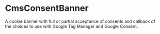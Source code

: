 # CmsConsentBanner
A cookie banner with full or partial acceptance of consents and callback of the choices to use with Google Tag Manager and Google Consent.
